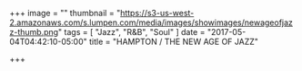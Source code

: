 +++
image = ""
thumbnail = "https://s3-us-west-2.amazonaws.com/s.lumpen.com/media/images/showimages/newageofjazz-thumb.png"
tags = [ "Jazz", "R&B", "Soul" ]
date = "2017-05-04T04:42:10-05:00"
title = "HAMPTON / THE NEW AGE OF JAZZ"

+++

